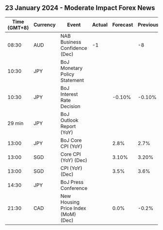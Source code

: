 ## 23 January 2024 - Moderate Impact Forex News

| Time (GMT+8) | Currency | Event | Actual | Forecast | Previous |
|------|----------|-------|--------|----------|----------|
| 08:30 | AUD | NAB Business Confidence (Dec) | -1 |  | -8 |
| 10:30 | JPY | BoJ Monetary Policy Statement |  |  |  |
| 10:30 | JPY | BoJ Interest Rate Decision |  | -0.10% | -0.10% |
| 29 min | JPY | BoJ Outlook Report (YoY) |  |  |  |
| 13:00 | JPY | BoJ Core CPI (YoY) |  | 2.8% | 2.7% |
| 13:00 | SGD | Core CPI (YoY) (Dec) |  | 3.10% | 3.20% |
| 13:00 | SGD | CPI (YoY) (Dec) |  | 3.5% | 3.6% |
| 14:30 | JPY | BoJ Press Conference |  |  |  |
| 21:30 | CAD | New Housing Price Index (MoM) (Dec) |  | 0.0% | -0.2% |
